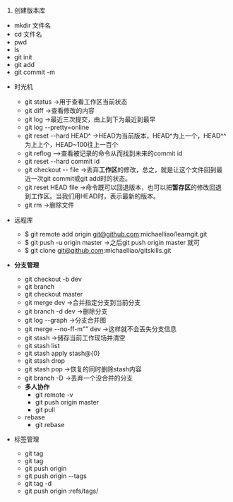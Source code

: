 1. 创建版本库
 
  -  mkdir 文件名
  -  cd    文件名
  -  pwd
  -  ls
  -  git init
  -  git add <file>
  -  git commit -m <message>

+ 时光机
  + git status ->用于查看工作区当前状态
  + git diff   ->查看修改的内容
  + git log    ->最近三次提交，由上到下为最近到最早
  + git log --pretty=online
  + git reset --hard HEAD^  ->HEAD为当前版本，HEAD^为上一个，HEAD^^为上上个，HEAD~100往上一百个
  + git reflog -->查看被记录的命令从而找到未来的commit id
  + git reset --hard commit id
  + git checkout -- file ->丢弃**工作区**的修改，总之，就是让这个文件回到最近一次git commit或git add时的状态。
  + git reset HEAD file ->命令既可以回退版本，也可以把**暂存区**的修改回退到工作区。当我们用HEAD时，表示最新的版本。
  + git rm ->删除文件
+ 远程库
  + $ git remote add origin git@github.com:michaelliao/learngit.git
  + $ git push -u origin master ->之后git push origin master 就可
  + $ git clone git@github.com:michaelliao/gitskills.git

+ **分支管理**
  + git checkout -b dev
  + git branch
  + git checkout master
  + git merge dev ->合并指定分支到当前分支
  + git branch -d dev ->删除分支
  + git log --graph ->分支合并图
  + git merge --no-ff-m"" dev ->这样就不会丢失分支信息
  + git stash ->储存当前工作现场并清空
  + git stash list
  + git stash apply stash@{0}
  + git stash drop
  + git stash pop ->恢复的同时删除stash内容
  + git branch -D <name> ->丢弃一个没合并的分支
  + **多人协作**
     + git remote -v
     + git push origin master
     + git pull 
  + rebase
     + git rebase
+ 标签管理
  + git tag 
  + git tag <tagname>
  + git push origin <tagname>
  + git push origin --tags
  + git tag -d <tagname>
  + git push origin :refs/tags/<tagname>

